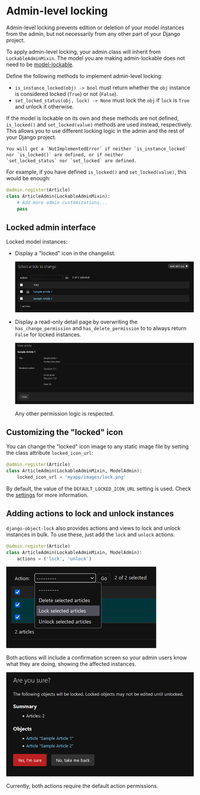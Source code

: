 # Admin-level locking

Admin-level locking prevents edition or deletion of your model instances from the admin, but not necessarily from any
other part of your Django project.

To apply admin-level locking, your admin class will inherit from `LockableAdminMixin`. The model you are making
admin-lockable does not need to be [model-lockable](model-locking).

Define the following methods to implement admin-level locking:

*   `is_instance_locked(obj) -> bool` must return whether the `obj` instance is considered locked (`True`) or not
    (`False`).
*   `set_locked_status(obj, lock) -> None` must lock the `obj` if `lock` is `True` and unlock it otherwise.

If the model is lockable on its own and these methods are not defined, `is_locked()` and `set_locked(value)` methods
are used instead, respectively. This allows you to use different locking logic in the admin and the rest of your
Django project.

```{important}
You will get a `NotImplementedError` if neither `is_instance_locked` nor `is_locked()` are defined, or if neither
`set_locked_status` nor `set_locked` are defined.
```

For example, if you have defined `is_locked()` and `set_locked(value)`, this would be enough:

```python
@admin.register(Article)
class ArticleAdmin(LockableAdminMixin):
    # Add more admin customizations...
    pass
```

## Locked admin interface

Locked model instances:

*   Display a "locked" icon in the changelist.

    ![Locked articles](./images/example-article.png)

*   Display a read-only detail page by overwriting the `has_change_permission` and `has_delete_permission` to
    to always return `False` for locked instances.
    
    ![Locked article detail](./images/example-article-detail.png)

    Any other permission logic is respected.


## Customizing the "locked" icon

You can change the "locked" icon image to any static image file by setting the class attribute `locked_icon_url`:

```python
@admin.register(Article)
class ArticleAdmin(LockableAdminMixin, ModelAdmin):
    locked_icon_url = 'myapp/images/lock.png'
```

By default, the value of the `DEFAULT_LOCKED_ICON_URL` setting is used. Check the [settings](settings) for more
information.


## Adding actions to lock and unlock instances

`django-object-lock` also provides actions and views to lock and unlock instances in bulk. To use these, just add
the `lock` and `unlock` actions.

```python
@admin.register(Article)
class ArticleAdmin(LockableAdminMixin, ModelAdmin):
    actions = ('lock', 'unlock')
```

![Admin lock action](./images/example-action-lock.png)

Both actions will include a confirmation screen so your admin users know what they are doing, showing the affected
instances.

![Locked articles](./images/example-action-lock-confirm.png)

Currently, both actions require the default action permissions.
